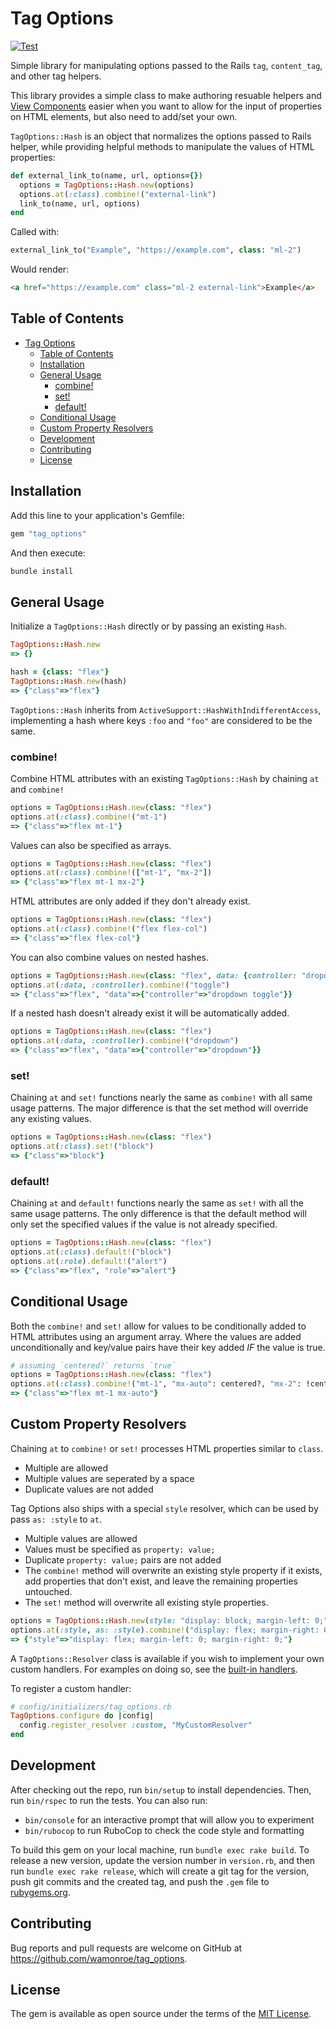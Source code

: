 # Tag Options

[![Test](https://github.com/wamonroe/tag_options/actions/workflows/test.yml/badge.svg?branch=main)](https://github.com/wamonroe/tag_options/actions/workflows/test.yml)

Simple library for manipulating options passed to the Rails `tag`,
`content_tag`, and other tag helpers.

This library provides a simple class to make authoring resuable helpers and
[View Components](https://viewcomponent.org) easier when you want to allow for
the input of properties on HTML elements, but also need to add/set your own.

`TagOptions::Hash` is an object that normalizes the options passed to Rails
helper, while providing helpful methods to manipulate the values of HTML
properties:

```ruby
def external_link_to(name, url, options={})
  options = TagOptions::Hash.new(options)
  options.at(:class).combine!("external-link")
  link_to(name, url, options)
end
```

Called with:

```ruby
external_link_to("Example", "https://example.com", class: "ml-2")
```

Would render:

```html
<a href="https://example.com" class="ml-2 external-link">Example</a>
```

## Table of Contents

- [Tag Options](#tag-options)
  - [Table of Contents](#table-of-contents)
  - [Installation](#installation)
  - [General Usage](#general-usage)
    - [combine!](#combine)
    - [set!](#set)
    - [default!](#default)
  - [Conditional Usage](#conditional-usage)
  - [Custom Property Resolvers](#custom-property-resolvers)
  - [Development](#development)
  - [Contributing](#contributing)
  - [License](#license)

## Installation

Add this line to your application's Gemfile:

```ruby
gem "tag_options"
```

And then execute:

```sh
bundle install
```

## General Usage

Initialize a `TagOptions::Hash` directly or by passing an existing `Hash`.

```ruby
TagOptions::Hash.new
=> {}

hash = {class: "flex"}
TagOptions::Hash.new(hash)
=> {"class"=>"flex"}
```

`TagOptions::Hash` inherits from `ActiveSupport::HashWithIndifferentAccess`,
implementing a hash where keys `:foo` and `"foo"` are considered to be the same.

### combine!

Combine HTML attributes with an existing `TagOptions::Hash` by chaining `at` and
`combine!`

```ruby
options = TagOptions::Hash.new(class: "flex")
options.at(:class).combine!("mt-1")
=> {"class"=>"flex mt-1"}
```

Values can also be specified as arrays.

```ruby
options = TagOptions::Hash.new(class: "flex")
options.at(:class).combine!(["mt-1", "mx-2"])
=> {"class"=>"flex mt-1 mx-2"}
```

HTML attributes are only added if they don't already exist.

```ruby
options = TagOptions::Hash.new(class: "flex")
options.at(:class).combine!("flex flex-col")
=> {"class"=>"flex flex-col"}
```

You can also combine values on nested hashes.

```ruby
options = TagOptions::Hash.new(class: "flex", data: {controller: "dropdown"})
options.at(:data, :controller).combine!("toggle")
=> {"class"=>"flex", "data"=>{"controller"=>"dropdown toggle"}}
```

If a nested hash doesn't already exist it will be automatically added.

```ruby
options = TagOptions::Hash.new(class: "flex")
options.at(:data, :controller).combine!("dropdown")
=> {"class"=>"flex", "data"=>{"controller"=>"dropdown"}}
```

### set!

Chaining `at` and `set!` functions nearly the same as `combine!` with all same
usage patterns. The major difference is that the set method will override any
existing values.

```ruby
options = TagOptions::Hash.new(class: "flex")
options.at(:class).set!("block")
=> {"class"=>"block"}
```

### default!

Chaining `at` and `default!` functions nearly the same as `set!` with all the
same usage patterns. The only difference is that the default method will only
set the specified values if the value is not already specified.

```ruby
options = TagOptions::Hash.new(class: "flex")
options.at(:class).default!("block")
options.at(:role).default!("alert")
=> {"class"=>"flex", "role"=>"alert"}
```

## Conditional Usage

Both the `combine!` and `set!` allow for values to be conditionally added to
HTML attributes using an argument array. Where the values are added
unconditionally and key/value pairs have their key added _IF_ the value is true.

```ruby
# assuming `centered?` returns `true`
options = TagOptions::Hash.new(class: "flex")
options.at(:class).combine!("mt-1", "mx-auto": centered?, "mx-2": !centered?)
=> {"class"=>"flex mt-1 mx-auto"}
```

## Custom Property Resolvers

Chaining `at` to `combine!` or `set!` processes HTML properties similar to
`class`.

- Multiple are allowed
- Multiple values are seperated by a space
- Duplicate values are not added

Tag Options also ships with a special `style` resolver, which can be used by
pass `as: :style` to `at`.

- Multiple values are allowed
- Values must be specified as `property: value;`
- Duplicate `property: value;` pairs are not added
- The `combine!` method will overwrite an existing style property if it exists,
  add properties that don't exist, and leave the remaining properties untouched.
- The `set!` method will overwrite all existing style properties.

```ruby
options = TagOptions::Hash.new(style: "display: block; margin-left: 0;")
options.at(:style, as: :style).combine!("display: flex; margin-right: 0;")
=> {"style"=>"display: flex; margin-left: 0; margin-right: 0;"}
```

A `TagOptions::Resolver` class is available if you wish to implement your own
custom handlers. For examples on doing so, see the [built-in
handlers](https://github.com/wamonroe/tag_options/tree/main/lib/tag_options/resolvers).

To register a custom handler:

```ruby
# config/initializers/tag_options.rb
TagOptions.configure do |config|
  config.register_resolver :custom, "MyCustomResolver"
end
```

## Development

After checking out the repo, run `bin/setup` to install dependencies. Then, run
`bin/rspec` to run the tests. You can also run:

- `bin/console` for an interactive prompt that will allow you to experiment
- `bin/rubocop` to run RuboCop to check the code style and formatting

To build this gem on your local machine, run `bundle exec rake build`. To
release a new version, update the version number in `version.rb`, and then run
`bundle exec rake release`, which will create a git tag for the version, push
git commits and the created tag, and push the `.gem` file to
[rubygems.org](https://rubygems.org).

## Contributing

Bug reports and pull requests are welcome on GitHub at
https://github.com/wamonroe/tag_options.

## License

The gem is available as open source under the terms of the [MIT
License](https://opensource.org/licenses/MIT).
